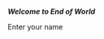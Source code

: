 ***Welcome to End of World***


<html>
  <head>Enter your name
   <body>
     <title>[Input-name]</title>
   </body>
  </head>
</html>
  
